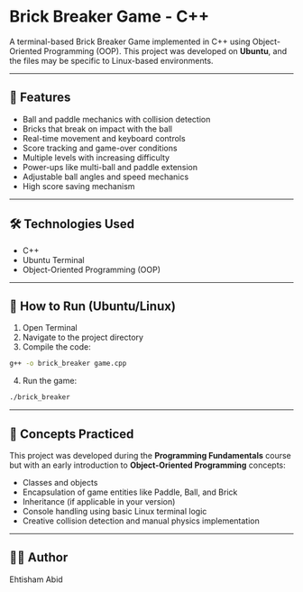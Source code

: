 # Brick Breaker Game - C++

A terminal-based Brick Breaker Game implemented in C++ using Object-Oriented Programming (OOP). This project was developed on **Ubuntu**, and the files may be specific to Linux-based environments.

---

## 🚀 Features

- Ball and paddle mechanics with collision detection
- Bricks that break on impact with the ball
- Real-time movement and keyboard controls
- Score tracking and game-over conditions
- Multiple levels with increasing difficulty
- Power-ups like multi-ball and paddle extension
- Adjustable ball angles and speed mechanics
- High score saving mechanism

---

## 🛠 Technologies Used

- C++
- Ubuntu Terminal
- Object-Oriented Programming (OOP)

---

## 📁 How to Run (Ubuntu/Linux)

1. Open Terminal  
2. Navigate to the project directory  
3. Compile the code:
```bash
g++ -o brick_breaker game.cpp
```
4. Run the game:
```bash
./brick_breaker
```

---

## 🧠 Concepts Practiced

This project was developed during the **Programming Fundamentals** course but with an early introduction to **Object-Oriented Programming** concepts:

- Classes and objects
- Encapsulation of game entities like Paddle, Ball, and Brick
- Inheritance (if applicable in your version)
- Console handling using basic Linux terminal logic
- Creative collision detection and manual physics implementation

---

## 👨‍💻 Author

Ehtisham Abid
